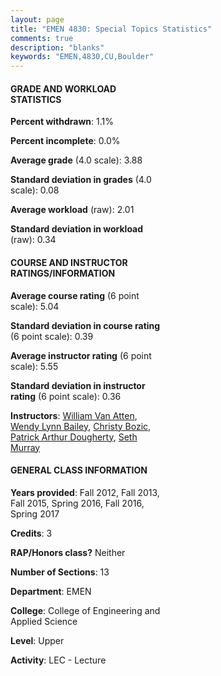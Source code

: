 ```yaml
---
layout: page
title: "EMEN 4830: Special Topics Statistics"
comments: true
description: "blanks"
keywords: "EMEN,4830,CU,Boulder"
---
```

<head>
<script src="https://ajax.googleapis.com/ajax/libs/jquery/2.1.3/jquery.min.js"></script>
<script src="https://dl.dropboxusercontent.com/s/pc42nxpaw1ea4o9/highcharts.js?dl=0"></script>
<!-- <script src="../assets/js/highcharts.js"></script> -->
<style type="text/css">@font-face {
	font-family: "Bebas Neue";
	src: url(https://www.filehosting.org/file/details/544349/BebasNeue Regular.otf) format("opentype");
	}
	h1.Bebas { 
		font-family: "Bebas Neue", Verdana, Tahoma;
	}
</style>
</head>
<body>
	<div id="container" style="float: right; width: 45%; height: 88%; margin-left: 2.5%; margin-right: 2.5%;"></div>
	<script language="JavaScript">
		$(document).ready(function() {
		var chart = {type: 'column'};
		var title = {text: 'Grade Distribution'};
		var xAxis = {categories: ['A','B','C','D','F'],crosshair: true};
		var yAxis = {min: 0,title: {text: 'Percentage'}};
		var tooltip = {headerFormat: '<center><b><span style="font-size:20px">{point.key}</span></b></center>',
		               pointFormat: '<td style="padding:0"><b>{point.y:.1f}%</b></td>',
		               footerFormat: '</table>',shared: true,useHTML: true};
		var plotOptions = {column: {pointPadding: 0.0,borderWidth: 0}};  
		var credits = {enabled: false};var series= [{name: 'Percent',data: [91.6,7.98,0.43,0.0,0.0,]}];
		var json = {};
		json.chart = chart;
		json.title = title;
		json.tooltip = tooltip;
		json.xAxis = xAxis;
		json.yAxis = yAxis;  
		json.series = series;
		json.plotOptions = plotOptions;  
		json.credits = credits;
		$('#container').highcharts(json);
	});
	</script>
</body>
			   
#### GRADE AND WORKLOAD STATISTICS

**Percent withdrawn**: 1.1%

**Percent incomplete**: 0.0%

**Average grade** (4.0 scale): 3.88

**Standard deviation in grades** (4.0 scale): 0.08

**Average workload** (raw): 2.01

**Standard deviation in workload** (raw): 0.34

#### COURSE AND INSTRUCTOR RATINGS/INFORMATION

**Average course rating** (6 point scale): 5.04

**Standard deviation in course rating** (6 point scale): 0.39

**Average instructor rating** (6 point scale): 5.55

**Standard deviation in instructor rating** (6 point scale): 0.36

**Instructors**: <a href='../../instructors/William_Van_Atten'>William Van Atten</a>, <a href='../../instructors/Wendy_Lynn_Bailey'>Wendy Lynn Bailey</a>, <a href='../../instructors/Christy_Bozic'>Christy Bozic</a>, <a href='../../instructors/Patrick_Arthur_Dougherty'>Patrick Arthur Dougherty</a>, <a href='../../instructors/Seth_Murray'>Seth Murray</a>

#### GENERAL CLASS INFORMATION

**Years provided**: Fall 2012, Fall 2013, Fall 2015, Spring 2016, Fall 2016, Spring 2017

**Credits**: 3

**RAP/Honors class?** Neither

**Number of Sections**: 13

**Department**: EMEN

**College**: College of Engineering and Applied Science

**Level**: Upper

**Activity**: LEC - Lecture
